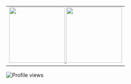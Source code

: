 

<!--
**snitraMnolraM/snitraMnolraM** is a ✨ _special_ ✨ repository because its `README.md` (this file) appears on your GitHub profile.

Here are some ideas to get you started:

- 🔭 I’m currently working on ...
- 🌱 I’m currently learning ...
- 👯 I’m looking to collaborate on ...
- 🤔 I’m looking for help with ...
- 💬 Ask me about ...
- 📫 How to reach me: ...
- 😄 Pronouns: ...
- ⚡ Fun fact: ...
-->


<table>
  <td align="center">
    <div>
    <a href="https://github.com/snitraMnolraM">
    <img height="150em" src="https://github-readme-stats.vercel.app/api?username=snitraMnolraM&show_icons=true&theme=dark&include_all_commits=true&count_private=true"/>
    <img height="150em" src="https://github-readme-stats.vercel.app/api/top-langs/?username=snitraMnolraM&layout=compact&langs_count=7&theme=dark"/>
    </div>
  </td>
</table>
 <!-- img width="700"  src= "https://metrics.lecoq.io/snitraMnolraM"> -->

  ![Profile views](https://gpvc.arturio.dev/snitraMnolraM)  
